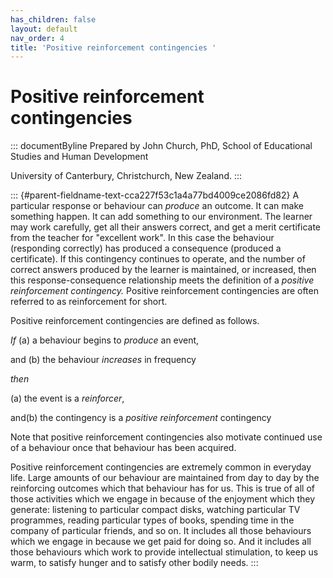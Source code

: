 ```yaml
---
has_children: false
layout: default
nav_order: 4
title: 'Positive reinforcement contingencies '
---
```

# Positive reinforcement contingencies 


::: documentByline
Prepared by John Church, PhD, School of Educational Studies and Human
Development

University of Canterbury, Christchurch, New Zealand.
:::

::: {#parent-fieldname-text-cca227f53c1a4a77bd4009ce2086fd82}
A particular response or behaviour can *produce* an outcome. It can make
something happen. It can add something to our environment. The learner
may work carefully, get all their answers correct, and get a merit
certificate from the teacher for "excellent work". In this case the
behaviour (responding correctly) has produced a consequence (produced a
certificate). If this contingency continues to operate, and the number
of correct answers produced by the learner is maintained, or increased,
then this response-consequence relationship meets the definition of a
*positive reinforcement contingency.* Positive reinforcement
contingencies are often referred to as reinforcement for short.

Positive reinforcement contingencies are defined as follows.

*If* (a) a behaviour begins to *produce* an event,

and (b) the behaviour *increases* in frequency

*then*

\(a\) the event is a *reinforcer*,

and(b) the contingency is a *positive reinforcement* contingency

Note that positive reinforcement contingencies also motivate continued
use of a behaviour once that behaviour has been acquired.

Positive reinforcement contingencies are extremely common in everyday
life. Large amounts of our behaviour are maintained from day to day by
the reinforcing outcomes which that behaviour has for us. This is true
of all of those activities which we engage in because of the enjoyment
which they generate: listening to particular compact disks, watching
particular TV programmes, reading particular types of books, spending
time in the company of particular friends, and so on. It includes all
those behaviours which we engage in because we get paid for doing so.
And it includes all those behaviours which work to provide intellectual
stimulation, to keep us warm, to satisfy hunger and to satisfy other
bodily needs.
:::
